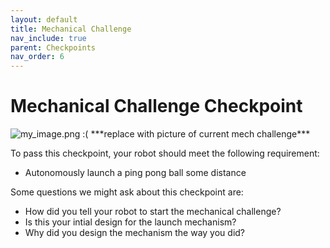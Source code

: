```yaml
---
layout: default
title: Mechanical Challenge
nav_include: true
parent: Checkpoints
nav_order: 6
---
```

# Mechanical Challenge Checkpoint

<img src="{{ '/_assets/images/my_image.png' | prepend: site.baseurl }}" alt="my_image.png :(">
***replace with picture of current mech challenge***

To pass this checkpoint, your robot should meet the following requirement:

* Autonomously launch a ping pong ball some distance

Some questions we might ask about this checkpoint are:

* How did you tell your robot to start the mechanical challenge?
* Is this your intial design for the launch mechanism?
* Why did you design the mechanism the way you did?